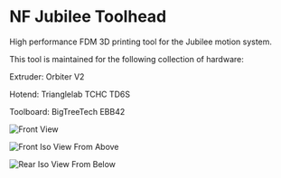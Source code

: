 # NF Jubilee Toolhead
High performance FDM 3D printing tool for the Jubilee motion system. 


This tool is maintained for the following collection of hardware:

Extruder: Orbiter V2

Hotend: Trianglelab TCHC TD6S

Toolboard: BigTreeTech EBB42

![Front View](https://github.com/ngolshan/NFG-Jubilee-Toolhead/assets/87925089/e6b737ce-c005-4f84-a15a-7ebb2df408e7)

![Front Iso View From Above](https://github.com/ngolshan/NFG-Jubilee-Toolhead/assets/87925089/67ab34ea-bd53-4099-b98d-41926b30dc3e)

![Rear Iso View From Below](https://github.com/ngolshan/NFG-Jubilee-Toolhead/assets/87925089/c540fe1c-7aea-4769-b529-940e191cc554)
